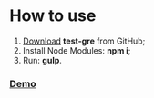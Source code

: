 # How to use
<ol>
	<li><a href="https://github.com/egrechnev/test-gre/archive/master.zip">Download</a> <strong>test-gre</strong> from GitHub;</li>
	<li>Install Node Modules: <strong>npm i</strong>;</li>
	<li>Run: <strong>gulp</strong>.</li>
</ol>

### [Demo](https://egrechnev.github.io/portfolio/test-gre/)